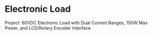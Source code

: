 # Electronic Load
 Project: 60VDC Electronic Load with Dual Current Ranges, 150W Max Power, and LCD/Rotary Encoder Interface
